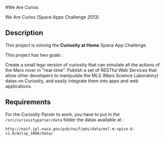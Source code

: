 #We Are Curios

We Are Curios (Space Apps Challenge 2013)

## Description
This project is solving the **Curiosity at Home** Space App Challenge.

This project has two goals :

Create a small lego version of curiosity that can simulate all the actions of the Mars rover in "real-time".
Publish a set of RESTful Web Services that allow other developers to manipulate the MLS (Mars Science Laboratory) datas on Curiosity, and easily integrate them into apps and web applications.

## Requirements

For the Curiosity Parser to work, you have to put in the `/src/curiosityparser/data` folder the datas available at :

	http://naif.jpl.nasa.gov/pub/naif/pds/data/msl-m-spice-6-v1.0/mslsp_1000/data/